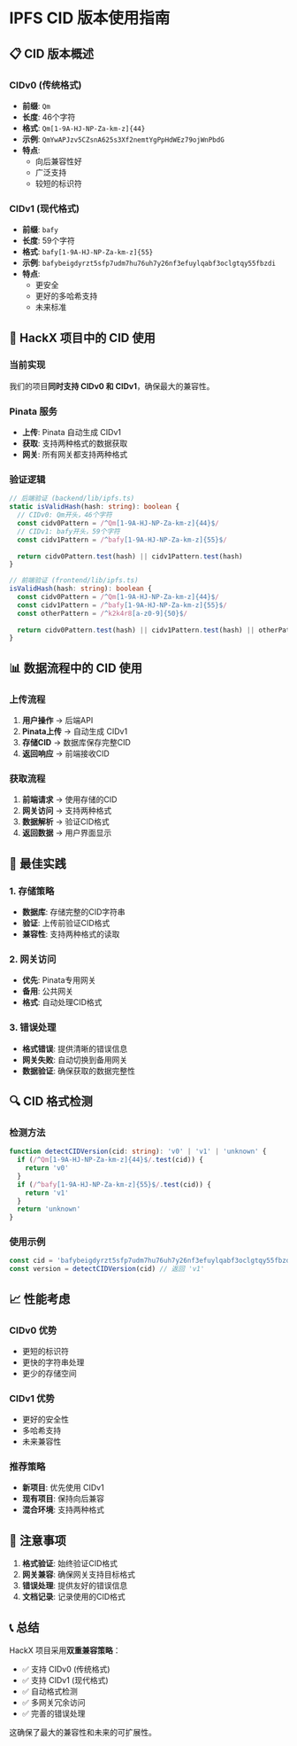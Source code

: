 # IPFS CID 版本使用指南

## 📋 CID 版本概述

### CIDv0 (传统格式)
- **前缀**: `Qm`
- **长度**: 46个字符
- **格式**: `Qm[1-9A-HJ-NP-Za-km-z]{44}`
- **示例**: `QmYwAPJzv5CZsnA625s3Xf2nemtYgPpHdWEz79ojWnPbdG`
- **特点**: 
  - 向后兼容性好
  - 广泛支持
  - 较短的标识符

### CIDv1 (现代格式)
- **前缀**: `bafy`
- **长度**: 59个字符
- **格式**: `bafy[1-9A-HJ-NP-Za-km-z]{55}`
- **示例**: `bafybeigdyrzt5sfp7udm7hu76uh7y26nf3efuylqabf3oclgtqy55fbzdi`
- **特点**:
  - 更安全
  - 更好的多哈希支持
  - 未来标准

## 🔧 HackX 项目中的 CID 使用

### 当前实现
我们的项目**同时支持 CIDv0 和 CIDv1**，确保最大的兼容性。

### Pinata 服务
- **上传**: Pinata 自动生成 CIDv1
- **获取**: 支持两种格式的数据获取
- **网关**: 所有网关都支持两种格式

### 验证逻辑
```typescript
// 后端验证 (backend/lib/ipfs.ts)
static isValidHash(hash: string): boolean {
  // CIDv0: Qm开头，46个字符
  const cidv0Pattern = /^Qm[1-9A-HJ-NP-Za-km-z]{44}$/
  // CIDv1: bafy开头，59个字符
  const cidv1Pattern = /^bafy[1-9A-HJ-NP-Za-km-z]{55}$/
  
  return cidv0Pattern.test(hash) || cidv1Pattern.test(hash)
}

// 前端验证 (frontend/lib/ipfs.ts)
isValidHash(hash: string): boolean {
  const cidv0Pattern = /^Qm[1-9A-HJ-NP-Za-km-z]{44}$/
  const cidv1Pattern = /^bafy[1-9A-HJ-NP-Za-km-z]{55}$/
  const otherPattern = /^k2k4r8[a-z0-9]{50}$/
  
  return cidv0Pattern.test(hash) || cidv1Pattern.test(hash) || otherPattern.test(hash)
}
```

## 📊 数据流程中的 CID 使用

### 上传流程
1. **用户操作** → 后端API
2. **Pinata上传** → 自动生成 CIDv1
3. **存储CID** → 数据库保存完整CID
4. **返回响应** → 前端接收CID

### 获取流程
1. **前端请求** → 使用存储的CID
2. **网关访问** → 支持两种格式
3. **数据解析** → 验证CID格式
4. **返回数据** → 用户界面显示

## 🎯 最佳实践

### 1. 存储策略
- **数据库**: 存储完整的CID字符串
- **验证**: 上传前验证CID格式
- **兼容性**: 支持两种格式的读取

### 2. 网关访问
- **优先**: Pinata专用网关
- **备用**: 公共网关
- **格式**: 自动处理CID格式

### 3. 错误处理
- **格式错误**: 提供清晰的错误信息
- **网关失败**: 自动切换到备用网关
- **数据验证**: 确保获取的数据完整性

## 🔍 CID 格式检测

### 检测方法
```typescript
function detectCIDVersion(cid: string): 'v0' | 'v1' | 'unknown' {
  if (/^Qm[1-9A-HJ-NP-Za-km-z]{44}$/.test(cid)) {
    return 'v0'
  }
  if (/^bafy[1-9A-HJ-NP-Za-km-z]{55}$/.test(cid)) {
    return 'v1'
  }
  return 'unknown'
}
```

### 使用示例
```typescript
const cid = 'bafybeigdyrzt5sfp7udm7hu76uh7y26nf3efuylqabf3oclgtqy55fbzdi'
const version = detectCIDVersion(cid) // 返回 'v1'
```

## 📈 性能考虑

### CIDv0 优势
- 更短的标识符
- 更快的字符串处理
- 更少的存储空间

### CIDv1 优势
- 更好的安全性
- 多哈希支持
- 未来兼容性

### 推荐策略
- **新项目**: 优先使用 CIDv1
- **现有项目**: 保持向后兼容
- **混合环境**: 支持两种格式

## 🚨 注意事项

1. **格式验证**: 始终验证CID格式
2. **网关兼容**: 确保网关支持目标格式
3. **错误处理**: 提供友好的错误信息
4. **文档记录**: 记录使用的CID格式

## 📞 总结

HackX 项目采用**双重兼容策略**：
- ✅ 支持 CIDv0 (传统格式)
- ✅ 支持 CIDv1 (现代格式)
- ✅ 自动格式检测
- ✅ 多网关冗余访问
- ✅ 完善的错误处理

这确保了最大的兼容性和未来的可扩展性。
